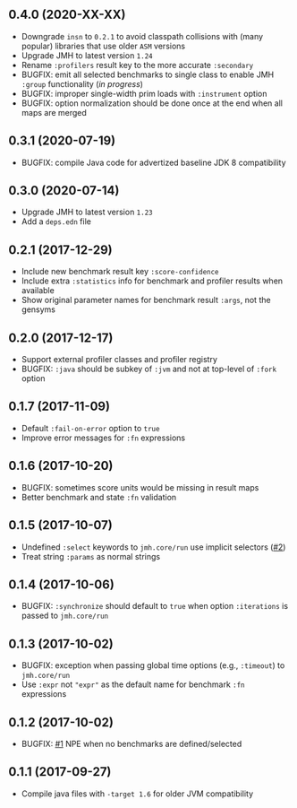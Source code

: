 ## 0.4.0 (2020-XX-XX)

* Downgrade `insn` to `0.2.1` to avoid classpath collisions with (many popular) libraries that use older `ASM` versions
* Upgrade JMH to latest version `1.24`
* Rename `:profilers` result key to the more accurate `:secondary`
* BUGFIX: emit all selected benchmarks to single class to enable JMH `:group` functionality (*in progress*)
* BUGFIX: improper single-width prim loads with `:instrument` option
* BUGFIX: option normalization should be done once at the end when all maps are merged

## 0.3.1 (2020-07-19)

* BUGFIX: compile Java code for advertized baseline JDK 8 compatibility

## 0.3.0 (2020-07-14)

* Upgrade JMH to latest version `1.23`
* Add a `deps.edn` file

## 0.2.1 (2017-12-29)

* Include new benchmark result key `:score-confidence`
* Include extra `:statistics` info for benchmark and profiler results when available
* Show original parameter names for benchmark result `:args`, not the gensyms

## 0.2.0 (2017-12-17)

* Support external profiler classes and profiler registry
* BUGFIX: `:java` should be subkey of `:jvm` and not at top-level of `:fork` option

## 0.1.7 (2017-11-09)

* Default `:fail-on-error` option to `true`
* Improve error messages for `:fn` expressions

## 0.1.6 (2017-10-20)

* BUGFIX: sometimes score units would be missing in result maps
* Better benchmark and state `:fn` validation

## 0.1.5 (2017-10-07)

* Undefined `:select` keywords to `jmh.core/run` use implicit selectors ([#2][issue2])
* Treat string `:params` as normal strings

## 0.1.4 (2017-10-06)

* BUGFIX: `:synchronize` should default to `true` when option `:iterations` is passed to `jmh.core/run`

## 0.1.3 (2017-10-02)

* BUGFIX: exception when passing global time options (e.g., `:timeout`) to `jmh.core/run`
* Use `:expr` not `"expr"` as the default name for benchmark `:fn` expressions

## 0.1.2 (2017-10-02)

* BUGFIX: [#1][issue1] NPE when no benchmarks are defined/selected

## 0.1.1 (2017-09-27)

* Compile java files with `-target 1.6` for older JVM compatibility



[issue1]:  https://github.com/jgpc42/jmh-clojure/issues/1
[issue2]:  https://github.com/jgpc42/jmh-clojure/issues/2
